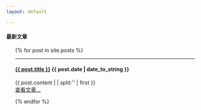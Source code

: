 ```yaml
---
layout: default 

---
```

 

<h4>最新文章</h4>


<ul class="posts">
{% for post in site.posts %}

 <hr>
   
  <h4 class="title">
      <a href="{{ site.baseurl }}{{ post.url }}">{{ post.title }}</a> 
      <span class="date">{{ post.date | date_to_string }}</span>
  </h4> 
      {{ post.content  | | split:'<!--break-->' | first }} 
   <br>
    <a href="{{ site.baseurl }}{{ post.url }}">查看文章...</a>
   
{% endfor %}

</ul>

  
